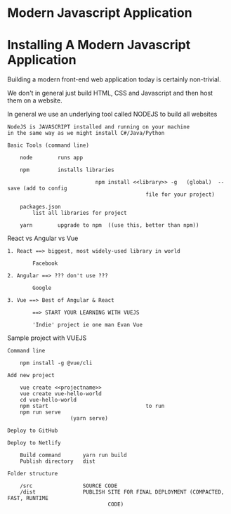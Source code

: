 # Modern Javascript Application

# Installing A Modern Javascript Application

Building a modern front-end web application today is certainly non-trivial.

We don't in general just build HTML, CSS and Javascript and then host them on a website.

In general we use an underlying tool called NODEJS to build all websites

```
NodeJS is JAVASCRIPT installed and running on your machine
in the same way as we might install C#/Java/Python

Basic Tools (command line)

	node 		runs app

	npm 		installs libraries

							npm install <<library>> -g   (global)  --save (add to config
											file for your project)

	packages.json
		list all libraries for project

	yarn 		upgrade to npm  ((use this, better than npm))
```

React vs Angular vs Vue

```
1. React ==> biggest, most widely-used library in world 

		Facebook

2. Angular ==> ??? don't use ??? 

		Google 

3. Vue ==> Best of Angular & React

		==> START YOUR LEARNING WITH VUEJS

		'Indie' project ie one man Evan Vue
```

Sample project with VUEJS

```
Command line

	npm install -g @vue/cli

Add new project

	vue create <<projectname>>
	vue create vue-hello-world
	cd vue-hello-world
	npm start                               to run
	npm run serve
					(yarn serve)

Deploy to GitHub

Deploy to Netlify

	Build command 		yarn run build
	Publish directory   dist

Folder structure

	/src 				SOURCE CODE
	/dist  				PUBLISH SITE FOR FINAL DEPLOYMENT (COMPACTED, FAST, RUNTIME
								CODE)
```